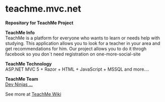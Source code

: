 teachme.mvc.net
===============

<b>Repository for TeachMe Project</b>

<p>
<b>TeachMe Info</b><br>
TeachMe is a platform for everyone who wants to learn or needs help with studying. This application allows you to look for a teacher in your area and get recommendations for him. Our project allows you to do it throgh facebook so you don`t need registration on one-more-social-site
</p>

<p>
<b>TeachMe Technology</b><br>
ASP.NET MVC 5 + Razor + HTML + JavaScript + MSSQL and more....
</p>


<b>TeachMe Team</b><br>
[Dev Ninjas ...](https://github.com/matrostik/teachme.mvc.net/wiki/Team)</p>

See more at [TeachMe Wiki](https://github.com/matrostik/teachme.mvc.net/wiki)
